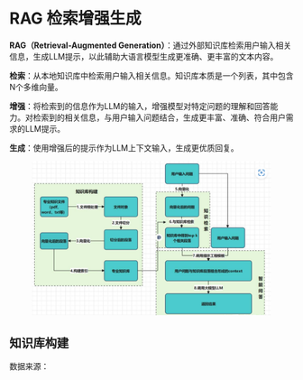 # RAG 检索增强生成
**RAG（Retrieval-Augmented Generation）**：通过外部知识库检索用户输入相关信息，生成LLM提示，以此辅助大语言模型生成更准确、更丰富的文本内容。

**检索**：从本地知识库中检索用户输入相关信息。知识库本质是一个列表，其中包含N个多维向量。

**增强**：将检索到的信息作为LLM的输入，增强模型对特定问题的理解和回答能力。对检索到的相关信息，与用户输入问题结合，生成更丰富、准确、符合用户需求的LLM提示。

**生成**：使用增强后的提示作为LLM上下文输入，生成更优质回复。

<figure>
  <img src="RAG架构.png" alt="RAG架构" style="max-width:100%;">
</figure>

## 知识库构建
数据来源：